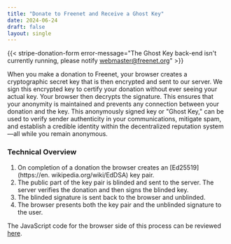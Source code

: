 ```yaml
---
title: "Donate to Freenet and Receive a Ghost Key"
date: 2024-06-24
draft: false
layout: single
---
```


{{< stripe-donation-form error-message="The Ghost Key back-end isn't currently running, please notify webmaster@freenet.org" >}}

When you make a donation to Freenet, your browser creates a cryptographic 
secret key that is then encrypted and sent to our 
server. We sign this encrypted key to certify your donation without ever 
seeing your actual key. Your browser then decrypts the signature. This ensures 
that 
your anonymity is maintained and prevents any connection between your donation and the key. This anonymously signed 
key or "Ghost Key," can be used to verify sender authenticity in your communications, mitigate spam, and 
establish a credible identity within the decentralized reputation system—all while you remain anonymous.

### Technical Overview

1. On completion of a donation the browser creates an [Ed25519](https://en.
   wikipedia.org/wiki/EdDSA) key pair. 
2. The public part of the key pair is blinded and sent to the server. The 
   server verifies the donation and then signs the blinded key.
3. The blinded signature is sent back to the browser and unblinded.
4. The browser presents both the key pair and the unblinded signature to the 
   user.

The JavaScript code for the browser side of this process can be reviewed
[here](/js/donation-success.js).